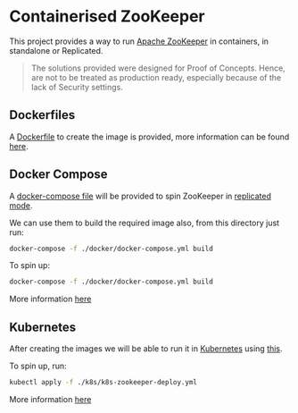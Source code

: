 # Containerised ZooKeeper

This project provides a way to run [Apache ZooKeeper](http://zookeeper.apache.org) in containers, in standalone or Replicated.

> The solutions provided were designed for Proof of Concepts. Hence, are not to be treated as production ready, especially because of the lack of Security settings.

## Dockerfiles

A [Dockerfile](https://docs.docker.com/engine/reference/builder/) to create the image is provided, more information can be found [here](./docker/README.md).

## Docker Compose

A [docker-compose file](https://docs.docker.com/compose/compose-file/) will be provided to spin ZooKeeper in [replicated mode](./docker/docker-compose.yml).

We can use them to build the required image also, from this directory just run:

```bash
docker-compose -f ./docker/docker-compose.yml build
```

To spin up:

```bash
docker-compose -f ./docker/docker-compose.yml build
```

More information [here](./docker/README.md#Start-in-Replicated-Mode)

## Kubernetes

After creating the images we will be able to run it in [Kubernetes](https://kubernetes.io) using [this](./k8s/k8s-zookeeper-deploy.yml).

To spin up, run:

```bash
kubectl apply -f ./k8s/k8s-zookeeper-deploy.yml
```

More information [here](./k8s/README.md)